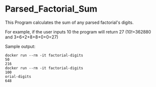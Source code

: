 # Parsed_Factorial_Sum

This Program calculates the sum of any parsed factorial's digits.

For example, if the user inputs 10 the program will return 27 (10!=362880 and 3+6+2+8+8+0+0=27) 

Sample output:
```
docker run --rm -it factorial-digits
50
216
docker run --rm -it factorial-digits
100                                                                                       orial-digits
648
```